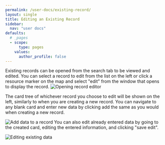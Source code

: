 ```yaml
---
permalink: /user-docs/existing-record/
layout: single
title: Editing an Existing Record 
sidebar:
  nav: "user docs"
defaults:
  # _pages
  - scope:
      type: pages
    values:
      author_profile: false
---
```


Existing records can be opened from the search tab to be viewed and edited. You can select a record to edit from the list on the left or click a resource marker on the map and select "edit" from the window that opens to display the record.
![Opening record editor]({{site.url}}/assets/images/editRecordAnnotated.png)


The card tree of whichever record you choose to edit will be shown on the left, similarly to when you are creating a new record. You can navigate to any blank card and enter new data by clicking add the same as you would when creating a new record.  

![Add data to a record]({{site.url}}/assets/GIFs/recordEditAdd.gif)
You can also edit already entered data by going to the created card, editing the entered information, and clicking "save edit".  

![Editing existing data]({{site.url}}/assets/GIFs/recordEditEdit.gif)
